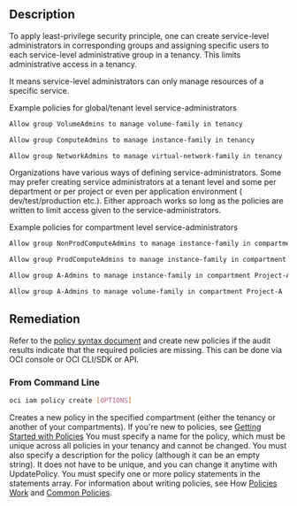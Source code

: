 ## Description

To apply least-privilege security principle, one can create service-level administrators in corresponding groups and assigning specific users to each service-level administrative group in a tenancy. This limits administrative access in a tenancy. 

It means service-level administrators can only manage resources of a specific service.

Example policies for global/tenant level service-administrators

```bash
Allow group VolumeAdmins to manage volume-family in tenancy

Allow group ComputeAdmins to manage instance-family in tenancy

Allow group NetworkAdmins to manage virtual-network-family in tenancy
```

Organizations have various ways of defining service-administrators. Some may prefer creating service administrators at a tenant level and some per department or per project or even per application environment ( dev/test/production etc.). Either approach works so long as the policies are written to limit access given to the service-administrators.

Example policies for compartment level service-administrators

```bash
Allow group NonProdComputeAdmins to manage instance-family in compartment dev

Allow group ProdComputeAdmins to manage instance-family in compartment production

Allow group A-Admins to manage instance-family in compartment Project-A

Allow group A-Admins to manage volume-family in compartment Project-A
```

## Remediation

Refer to the [policy syntax document](https://docs.cloud.oracle.com/en-us/iaas/Content/Identity/Concepts/policysyntax.htm) and create new policies if the audit results indicate that the required policies are missing. This can be done via OCI console or OCI CLI/SDK or API.

### From Command Line

```bash
oci iam policy create [OPTIONS]
```

Creates a new policy in the specified compartment (either the tenancy or another of your compartments). If you're new to policies, see [Getting Started with Policies](https://docs.cloud.oracle.com/Content/Identity/Concepts/policygetstarted.htm) You must specify a name for the policy, which must be unique across all policies in your tenancy and cannot be changed. You must also specify a description for the policy (although it can be an empty string). It does not have to be unique, and you can change it anytime with UpdatePolicy. You must specify one or more policy statements in the statements array. For information about writing policies, see How [Policies Work](https://docs.cloud.oracle.com/Content/Identity/Concepts/policies.htm) and [Common Policies](https://docs.cloud.oracle.com/Content/Identity/Concepts/commonpolicies.htm).